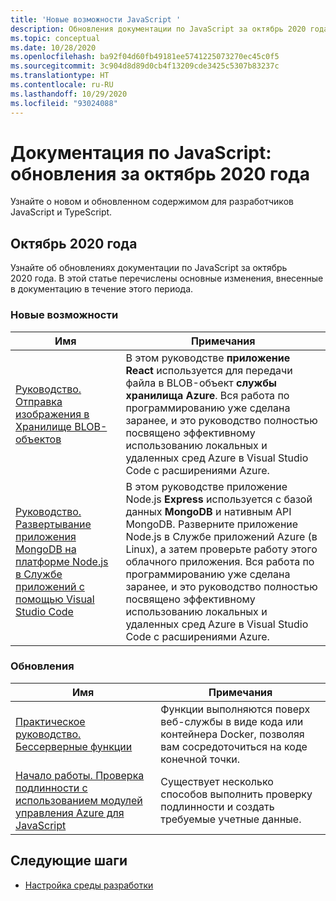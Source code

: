 ```yaml
---
title: 'Новые возможности JavaScript '
description: Обновления документации по JavaScript за октябрь 2020 года
ms.topic: conceptual
ms.date: 10/28/2020
ms.openlocfilehash: ba92f04d60fb49181ee5741225073270ec45c0f5
ms.sourcegitcommit: 3c904d8d89d0cb4f13209cde3425c5307b83237c
ms.translationtype: HT
ms.contentlocale: ru-RU
ms.lasthandoff: 10/29/2020
ms.locfileid: "93024088"
---
```

# <a name="javascript-docs-whats-new-for-october-2020"></a>Документация по JavaScript: обновления за октябрь 2020 года

Узнайте о новом и обновленном содержимом для разработчиков JavaScript и TypeScript.

## <a name="2020-october"></a>Октябрь 2020 года

Узнайте об обновлениях документации по JavaScript за октябрь 2020 года. В этой статье перечислены основные изменения, внесенные в документацию в течение этого периода.

### <a name="whats-new"></a>Новые возможности

|Имя|Примечания|
|---------------------------------------|--|
|[Руководство. Отправка изображения в Хранилище BLOB-объектов](/azure/developer/javascript/tutorial/browser-file-upload?preview=tutorialFeedback)|В этом руководстве **приложение React** используется для передачи файла в BLOB-объект **службы хранилища Azure**. Вся работа по программированию уже сделана заранее, и это руководство полностью посвящено эффективному использованию локальных и удаленных сред Azure в Visual Studio Code с расширениями Azure.|
|[Руководство. Развертывание приложения MongoDB на платформе Node.js в Службе приложений с помощью Visual Studio Code](/azure/developer/javascript/tutorial/web-app-mongodb?preview=tutorialFeedback)|В этом руководстве приложение Node.js **Express** используется с базой данных **MongoDB** и нативным API MongoDB. Разверните приложение Node.js в Службе приложений Azure (в Linux), а затем проверьте работу этого облачного приложения. Вся работа по программированию уже сделана заранее, и это руководство полностью посвящено эффективному использованию локальных и удаленных сред Azure в Visual Studio Code с расширениями Azure.|

### <a name="whats-updated"></a>Обновления

|Имя|Примечания|
|---------------------------------------|--|
|[Практическое руководство. Бессерверные функции](how-to/develop-serverless-apps.md)|Функции выполняются поверх веб-службы в виде кода или контейнера Docker, позволяя вам сосредоточиться на коде конечной точки.|
|[Начало работы. Проверка подлинности с использованием модулей управления Azure для JavaScript](core/node-sdk-azure-authenticate.md)|Существует несколько способов выполнить проверку подлинности и создать требуемые учетные данные.|

## <a name="next-steps"></a>Следующие шаги

* [Настройка среды разработки](/azure/developer/javascript/core/configure-local-development-environment)

